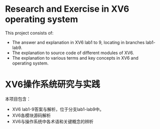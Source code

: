 # Research and Exercise in XV6 operating system

This project consists of:

- The answer and explanation in XV6 lab1 to 9, locating in branches lab1- lab9.
- The explanation to source code of different modules of XV6.
- The explanation to various terms and key concepts in XV6 and operating system.



# XV6操作系统研究与实践

本项目包含：

- XV6 lab1-9答案与解析，位于分支lab1-lab9中。
- XV6各模块源码解析
- XV6与操作系统中各术语和关键概念的辨析

